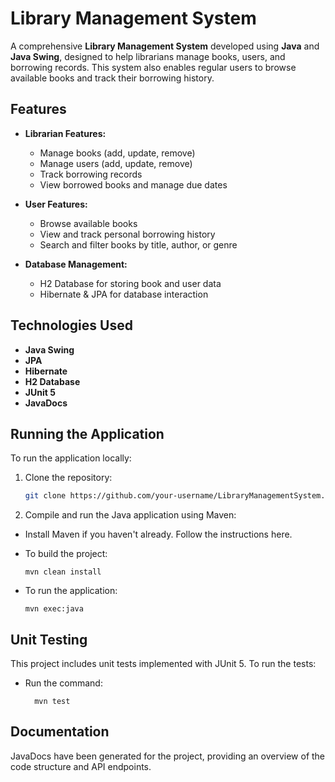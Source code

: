# Library Management System

A comprehensive **Library Management System** developed using **Java** and **Java Swing**, designed to help librarians manage books, users, and borrowing records. This system also enables regular users to browse available books and track their borrowing history.

## Features

- **Librarian Features:**
  - Manage books (add, update, remove)
  - Manage users (add, update, remove)
  - Track borrowing records
  - View borrowed books and manage due dates

- **User Features:**
  - Browse available books
  - View and track personal borrowing history
  - Search and filter books by title, author, or genre

- **Database Management:**
  - H2 Database for storing book and user data
  - Hibernate & JPA for database interaction

## Technologies Used

- **Java Swing** 
- **JPA** 
- **Hibernate** 
- **H2 Database**
- **JUnit 5** 
- **JavaDocs** 

## Running the Application

To run the application locally:
1. Clone the repository:
   ```bash
   git clone https://github.com/your-username/LibraryManagementSystem.git && cd LibraryManagementSystem
2. Compile and run the Java application using Maven:
  - Install Maven if you haven't already. Follow the instructions here.
  - To build the project:
    ```
    mvn clean install
    ```
    
  - To run the application:
    ```
    mvn exec:java
    ```
    
## Unit Testing

This project includes unit tests implemented with JUnit 5. To run the tests:
- Run the command:
  ```
    mvn test
  ```

## Documentation

JavaDocs have been generated for the project, providing an overview of the code structure and API endpoints.
